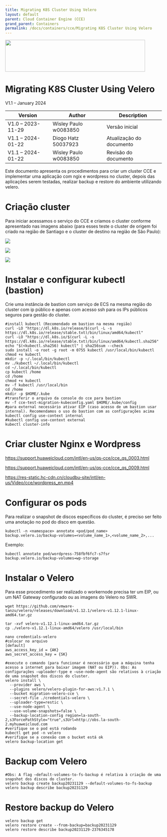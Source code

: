 ```yaml
---
title: Migrating K8S Cluster Using Velero
layout: default
parent: Cloud Container Engine (CCE)
grand_parent: Containers
permalink: /docs/containers/cce/Migrating K8S Cluster Using Velero
---
```

<img width="450px" height="102px" src="https://console-static.huaweicloud.com/static/authui/20210202115135/public/custom/images/logo-en.svg">

# Migrating K8S Cluster Using Velero

V1.1 – January 2024

| **Version**       | **Author**            | **Description**          |
| ----------------- | --------------------- | ------------------------ |
| V1.0 – 2023-11-29 | Wisley Paulo w0083850 | Versão inicial           |
| V1.1 – 2024-01-22 | Diogo Hatz 50037923   | Atualização do documento |
| V1.1 – 2024-01-22 | Wisley Paulo w0083850 | Revisão do documento     |

Este documento apresenta os procedimentos para criar um cluster CCE e
implementar uma aplicação com ngix e wordpress no cluster, depois das
aplicações serem testadas, realizar backup e restore do ambiente
utilizando velero.

# Criação cluster
    
Para iniciar acessamos o serviço do CCE e criamos o cluster conforme apresentado nas imagens abaixo (para esses teste o cluster de origem foi criado na região de Santiago e o cluster de destino na região de São Paulo):

![](/huaweicloud-knowledge-base/assets/images/CCE-Migrating-K8S-Using-Velero/media/image3.png)

![](/huaweicloud-knowledge-base/assets/images/CCE-Migrating-K8S-Using-Velero/media/image4.png)

![](/huaweicloud-knowledge-base/assets/images/CCE-Migrating-K8S-Using-Velero/media/image5.png)

# Instalar e configurar kubectl (bastion)

Crie uma instância de bastion com serviço de ECS na mesma região do
cluster com ip público e apenas com acesso ssh para os IPs públicos
seguros para gestão do cluster.

```shell
#install kubectl (Recomendado em bastion na mesma região)
curl -LO "https://dl.k8s.io/release/$(curl -L -s https://dl.k8s.io/release/stable.txt)/bin/linux/amd64/kubectl"
curl -LO "https://dl.k8s.io/$(curl -L -s https://dl.k8s.io/release/stable.txt)/bin/linux/amd64/kubectl.sha256"
echo "$(<kubectl.sha256) kubectl" | sha256sum --check
sudo install -o root -g root -m 0755 kubectl /usr/local/bin/kubectl
chmod +x kubectl
mkdir -p ~/.local/bin/kubectl
mv ./kubectl ~/.local/bin/kubectl
cd ~/.local/bin/kubectl
cp kubectl /home
cd /home
chmod +x kubectl
mv -f kubectl /usr/local/bin
cd /home
mkdir -p $HOME/.kube
#transferir o arquivo da console do cce para bastion
mv -f cce-test-migration-kubeconfig.yaml $HOME/.kube/config
#para external necessário ativar EIP (caso acesso de um bastion usar internal). Recomendamos o uso do bastion com as configurações acima
kubectl config use-context internal
#kubectl config use-context external
kubectl cluster-info
```

# Criar cluster Nginx e Wordpress

<https://support.huaweicloud.com/intl/en-us/qs-cce/cce_qs_0003.html>

<https://support.huaweicloud.com/intl/en-us/qs-cce/cce_qs_0009.html>

<https://res-static.hc-cdn.cn/cloudbu-site/intl/en-us/Video/cce/wordpress_en.mp4>

# Configurar os pods

Para realizar o snapshot de discos específicos do cluster, é preciso ser
feito uma anotação no pod do disco em questão.

```shell
kubectl -n <namespace> annotate <pod/pod_name> backup.velero.io/backup-volumes=<volume_name_1>,<volume_name_2>,...
```

Exemplo:

```shell
kubectl annotate pod/wordpress-758fbf6fc7-s7fsr backup.velero.io/backup-volumes=wp-storage
```

# Instalar o Velero

Para esse procedimento ser realizado o workernode precisa ter um EIP, ou
um NAT Gateway configurado ou as imagens do Velero no SWR.

```shell
wget https://github.com/vmware-tanzu/velero/releases/download/v1.12.1/velero-v1.12.1-linux-amd64.tar.gz

tar -xvf velero-v1.12.1-linux-amd64.tar.gz
cp ./velero-v1.12.1-linux-amd64/velero /usr/local/bin

nano credentials-velero
#colocar no arquivo
[default]
aws_access_key_id = {AK}
aws_secret_access_key = {SK}

#execute o comando (para funcionar é necessário que a máquina tenha acesso a internet para baixar imagem (NAT ou EIP)). Obs: As configurações –uploader-type e –use-node-agent são relativos à criação de uma snapshot dos discos do cluster.
velero install \
  --provider aws \
  --plugins velero/velero-plugin-for-aws:v1.7.1 \
  --bucket migration-velero-cce \
  --secret-file ./credentials-velero \
  --uploader-type=restic \
  --use-node-agent \
  --use-volume-snapshots=false \
  --backup-location-config region=la-south-2,s3ForcePathStyle="true",s3Url=http://obs.la-south-2.myhuaweicloud.com
#verifique se o pod está rodando 
kubectl get pod -n velero
#verifique se a conexão com o bucket está ok
velero backup-location get
```

# Backup com Velero

```shell
#Obs: A flag –default-volumes-to-fs-backup é relativa à criação de uma snapshot dos discos do cluster.
velero backup create backup20231129 --default-volumes-to-fs-backup
velero backup describe backup20231129
```

# Restore backup do Velero

```shell
velero backup get
velero restore create --from-backup=backup20231129
velero restore describe backup20231129-2376345178
```


